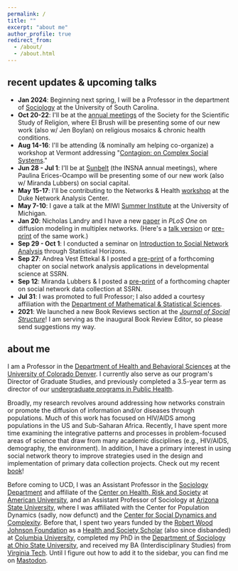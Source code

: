 ```yaml
---
permalink: /
title: ""
excerpt: "about me"
author_profile: true
redirect_from: 
  - /about/
  - /about.html
---
```


recent updates & upcoming talks
------
  - **Jan 2024**: Beginning next spring, I will be a Professor in the department of [Sociology](https://sc.edu/study/colleges_schools/artsandsciences/sociology/) at the University of South Carolina.
  - **Oct 20-22**: I'll be at the [annual meetings](https://sssreligion.org/annual-meeting/meeting-info/) of the Society for the Scientific Study of Religion, where El Brush will be presenting some of our new work (also w/ Jen Boylan) on religious mosaics & chronic health conditions.
  - **Aug 14-16**: I'll be attending (& nominally am helping co-organize) a workshop at Vermont addressing "[Contagion: on Complex Social Systems](https://ccss-conference.github.io/)."
  - **Jun 28 - Jul 1**: I'll be at [Sunbelt](https://www.insna.org/events/sunbelt-2023) (the INSNA annual meetings), where Paulina Erices-Ocampo will be presenting some of our new work (also w/ Miranda Lubbers) on social capital.
  - **May 15-17**: I'll be contributing to the Networks & Health [workshop](https://sites.duke.edu/dnac/training/) at the Duke Network Analysis Center.
  - **May 7-10**: I gave a talk at the MIWI [Summer Institute](https://sph.umich.edu/mental-physical-health-training/) at the University of Michigan.
  - **Jan 20**: Nicholas Landry and I have a new [paper](https://journals.plos.org/plosone/article?id=10.1371/journal.pone.0279345) in *PLoS One* on diffusion modeling in multiplex networks. (Here's a [talk version](https://www.youtube.com/watch?v=YsaqWh2elCY&list=PLRaIxt5IVIe5lffzBxiuEROOl43pi-twP) or [pre-print](https://arxiv.org/abs/2204.12348#) of the same work.)
  - **Sep 29 - Oct 1**: I conducted a seminar on [Introduction to Social Network Analysis](https://statisticalhorizons.com/seminars/introduction-to-social-network-analysis3/) through Statistical Horizons.
  - **Sep 27**: Andrea Vest Ettekal & I posted a [pre-print](https://papers.ssrn.com/sol3/papers.cfm?abstract_id=4231406) of a forthcoming chapter on social network analysis applications in developmental science at SSRN.
  - **Sep 12**: Miranda Lubbers & I posted a [pre-print](https://papers.ssrn.com/sol3/papers.cfm?abstract_id=4216936) of a forthcoming chapter on social network data collection at SSRN.
  - **Jul 31**: I was promoted to full Professor; I also added a courtesy affiliation with the [Department of Mathematical & Statistical Sciences](https://clas.ucdenver.edu/mathematical-and-statistical-sciences/).
  - **2021**: We launched a new Book Reviews section at the *[Journal of Social Structure](https://sciendo.com/journal/JOSS)*! I am serving as the inaugural Book Review Editor, so please send suggestions my way.
<!--  - **Feb 9**: Our next book (w/ Ryan Light) is under contract w/ Columbia University Press! -->

about me
------
I am a Professor in the [Department of Health and Behavioral Sciences](https://clas.ucdenver.edu/hbsc/) at the [University of Colorado Denver](https://www.ucdenver.edu). I currently also serve as our program's Director of Graduate Studies, and previously completed a 3.5-year term as director of our [undergraduate programs in Public Health](https://clas.ucdenver.edu/hbsc/undergraduate-students).

Broadly, my research revolves around addressing how networks constrain or promote the diffusion of information and/or diseases through populations. Much of this work has focused on HIV/AIDS among populations in the US and Sub-Saharan Africa. Recently, I have spent more time examining the integrative patterns and processes in problem-focused areas of science that draw from many academic disciplines (e.g., HIV/AIDS, demography, the environment). In addition, I have a primary interest in using social network theory to improve strategies used in the design and implementation of primary data collection projects. Check out my recent [book](/books/)!

Before coming to UCD, I was an Assistant Professor in the [Sociology Department](https://www.american.edu/cas/sociology/) and affiliate of the [Center on Health, Risk and Society](https://www.american.edu/cas/sociology/chrs/) at [American University](https://www.american.edu), and an Assistant Professor of Sociology at [Arizona State University](https://www.asu.edu), where I was affiliated with the Center for Population Dynamics (sadly, now defunct) and the [Center for Social Dynamics and Complexity](https://complexity.asu.edu/csdc). Before that, I spent two years funded by the [Robert Wood Johnson Foundation](https://www.rwjf.org) as a [Health and Society Scholar](http://www.healthandsocietyscholars.org) (also since disbanded) at [Columbia University](https://www.columbia.edu), completed my PhD in the [Department of Sociology at Ohio State University](https://sociology.osu.edu), and received my BA (Interdisciplinary Studies) from [Virginia Tech](https://vt.edu). Until I figure out how to add it to the sidebar, you can find me on <a rel="me" href="https://sciences.social/@jimiadams">Mastodon</a>.
